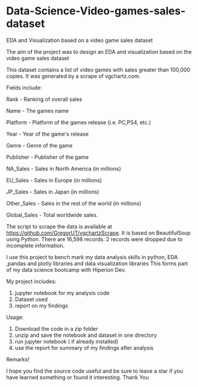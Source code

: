 # Data-Science-Video-games-sales-dataset
EDA and Visualization based on a video game sales dataset

The aim of the project was to design an EDA and visualization based on the video game sales dataset

This dataset contains a list of video games with sales greater than 100,000 copies. It was generated by a scrape of vgchartz.com.

Fields include:

Rank - Ranking of overall sales

Name - The games name

Platform - Platform of the games release (i.e. PC,PS4, etc.)

Year - Year of the game's release

Genre - Genre of the game

Publisher - Publisher of the game

NA_Sales - Sales in North America (in millions)

EU_Sales - Sales in Europe (in millions)

JP_Sales - Sales in Japan (in millions)

Other_Sales - Sales in the rest of the world (in millions)

Global_Sales - Total worldwide sales.


The script to scrape the data is available at https://github.com/GregorUT/vgchartzScrape.
It is based on BeautifulSoup using Python.
There are 16,598 records. 2 records were dropped due to incomplete information.

I use this project to bench mark my data analysis skills in python, EDA ,pandas and plotly libraries and data visualization libraries
This forms part of my data science bootcamp with Hiperion Dev.

My project includes:

1. jupyter notebook for my analysis code
2. Dataset used
3. report on my findings 

Usage:

1. Download the code in a zip folder
2. unzip and save the notebook and dataset in one directory
3. run jupyter notebook ( if already installed)
4. use the report for summary of my findings after analysis


Remarks!

I hope you find the source code useful and be sure to leave a star if you have learned something or found it interesting. Thank You
